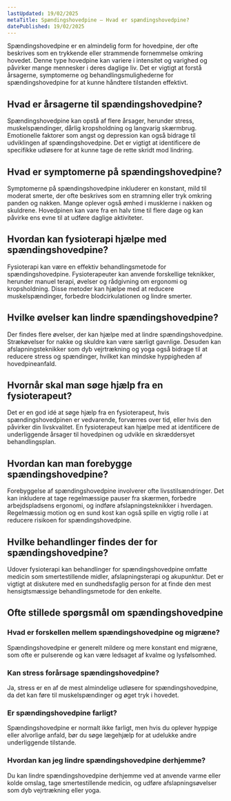 ```yaml
---
lastUpdated: 19/02/2025
metaTitle: Spændingshovedpine – Hvad er spændingshovedpine?
datePublished: 19/02/2025
---
```


Spændingshovedpine er en almindelig form for hovedpine, der ofte beskrives som en trykkende eller strammende fornemmelse omkring hovedet. Denne type hovedpine kan variere i intensitet og varighed og påvirker mange mennesker i deres daglige liv. Det er vigtigt at forstå årsagerne, symptomerne og behandlingsmulighederne for spændingshovedpine for at kunne håndtere tilstanden effektivt.

## Hvad er årsagerne til spændingshovedpine?

Spændingshovedpine kan opstå af flere årsager, herunder stress, muskelspændinger, dårlig kropsholdning og langvarig skærmbrug. Emotionelle faktorer som angst og depression kan også bidrage til udviklingen af spændingshovedpine. Det er vigtigt at identificere de specifikke udløsere for at kunne tage de rette skridt mod lindring.

## Hvad er symptomerne på spændingshovedpine?

Symptomerne på spændingshovedpine inkluderer en konstant, mild til moderat smerte, der ofte beskrives som en stramning eller tryk omkring panden og nakken. Mange oplever også ømhed i musklerne i nakken og skuldrene. Hovedpinen kan vare fra en halv time til flere dage og kan påvirke ens evne til at udføre daglige aktiviteter.

## Hvordan kan fysioterapi hjælpe med spændingshovedpine?

Fysioterapi kan være en effektiv behandlingsmetode for spændingshovedpine. Fysioterapeuter kan anvende forskellige teknikker, herunder manuel terapi, øvelser og rådgivning om ergonomi og kropsholdning. Disse metoder kan hjælpe med at reducere muskelspændinger, forbedre blodcirkulationen og lindre smerter.

## Hvilke øvelser kan lindre spændingshovedpine?

Der findes flere øvelser, der kan hjælpe med at lindre spændingshovedpine. Strækøvelser for nakke og skuldre kan være særligt gavnlige. Desuden kan afslapningsteknikker som dyb vejrtrækning og yoga også bidrage til at reducere stress og spændinger, hvilket kan mindske hyppigheden af hovedpineanfald.

## Hvornår skal man søge hjælp fra en fysioterapeut?

Det er en god idé at søge hjælp fra en fysioterapeut, hvis spændingshovedpinen er vedvarende, forværres over tid, eller hvis den påvirker din livskvalitet. En fysioterapeut kan hjælpe med at identificere de underliggende årsager til hovedpinen og udvikle en skræddersyet behandlingsplan.

## Hvordan kan man forebygge spændingshovedpine?

Forebyggelse af spændingshovedpine involverer ofte livsstilsændringer. Det kan inkludere at tage regelmæssige pauser fra skærmen, forbedre arbejdspladsens ergonomi, og indføre afslapningsteknikker i hverdagen. Regelmæssig motion og en sund kost kan også spille en vigtig rolle i at reducere risikoen for spændingshovedpine.

## Hvilke behandlinger findes der for spændingshovedpine?

Udover fysioterapi kan behandlinger for spændingshovedpine omfatte medicin som smertestillende midler, afslapningsterapi og akupunktur. Det er vigtigt at diskutere med en sundhedsfaglig person for at finde den mest hensigtsmæssige behandlingsmetode for den enkelte.

## Ofte stillede spørgsmål om spændingshovedpine

### Hvad er forskellen mellem spændingshovedpine og migræne?

Spændingshovedpine er generelt mildere og mere konstant end migræne, som ofte er pulserende og kan være ledsaget af kvalme og lysfølsomhed.

### Kan stress forårsage spændingshovedpine?

Ja, stress er en af de mest almindelige udløsere for spændingshovedpine, da det kan føre til muskelspændinger og øget tryk i hovedet.

### Er spændingshovedpine farligt?

Spændingshovedpine er normalt ikke farligt, men hvis du oplever hyppige eller alvorlige anfald, bør du søge lægehjælp for at udelukke andre underliggende tilstande.

### Hvordan kan jeg lindre spændingshovedpine derhjemme?

Du kan lindre spændingshovedpine derhjemme ved at anvende varme eller kolde omslag, tage smertestillende medicin, og udføre afslapningsøvelser som dyb vejrtrækning eller yoga.
